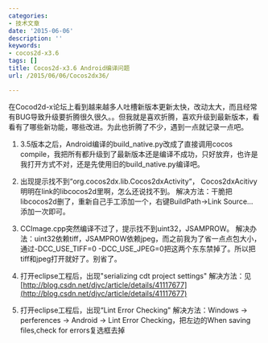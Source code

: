 ```yaml
---
categories:
- 技术文章
date: '2015-06-06'
description: ''
keywords:
- cocos2d-x3.6
tags: []
title: Cocos2d-x3.6 Android编译问题
url: /2015/06/06/Cocos2dx36/

---
```



在Cocod2d-x论坛上看到越来越多人吐槽新版本更新太快，改动太大，而且经常有BUG导致升级要折腾很久很久。。但我就是喜欢折腾，喜欢升级到最新版本，看看有了哪些新功能，哪些改进。为此也折腾了不少，遇到一点就记录一点吧。

<!--more-->

1. 3.5版本之后，Android编译的build_native.py改成了直接调用cocos compile，我把所有都升级到了最新版本还是编译不成功，只好放弃，也许是我打开方式不对，还是先使用旧的build_native.py编译吧。

1. 出现提示找不到“org.cocos2dx.lib.Cocos2dxActivity“， Cocos2dxAcitivy明明在link的libcocos2d里啊，怎么还说找不到。
解决方法：干脆把libcocos2d删了，重新自己手工添加一个，右键BuildPath->Link Source... 添加一次即可。

1. CCImage.cpp突然编译不过了，提示找不到uint32，JSAMPROW。
解决办法：uint32依赖tiff，JSAMPROW依赖jpeg，而之前我为了省一点点包大小，通过-DCC_USE_TIFF=0 -DCC_USE_JPEG=0把这两个东东禁掉了。所以把tiff和jpeg打开就好了。别省了。

1. 打开eclipse工程后，出现"serializing cdt project settings"
解决方法：见 [http://blog.csdn.net/djvc/article/details/41117677](http://blog.csdn.net/djvc/article/details/41117677)

1. 打开eclipse工程后，出现“Lint Error Checking"
解决方法：Windows -> perferences -> Android -> Lint Error Checking，把左边的When saving files,check for errors复选框去掉